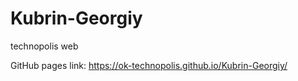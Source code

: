 # Kubrin-Georgiy
technopolis web

GitHub pages link:
https://ok-technopolis.github.io/Kubrin-Georgiy/
